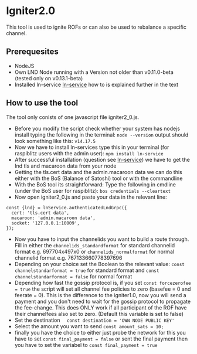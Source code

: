 # Igniter2.0

This tool is used to ignite ROFs or can also be used to rebalance a specific channel. 

## Prerequesites 
* NodeJS
* Own LND Node running with a Version not older than v0.11.0-beta (tested only on v0.13.1-beta)
* Installed ln-service [ln-service](https://github.com/alexbosworth/ln-service.git) how to is explained further in the text

## How to use the tool

The tool only conists of one javascript file igniter2_0.js. 

* Before you modify the script check whether your system has nodejs install typing the following in the terminal: `node --version` 
output should look something like this: `v14.17.5`
* Now we have to install ln-services type this in your terminal (for raspiblitz users with the admin user): `npm install ln-service`
* After successful installation (question see [ln-service](https://github.com/alexbosworth/ln-service.git)) we have to get the lnd tls and macaroon data from your node 
* Getting the tls.cert data and the admin.macaroon data we can do this either with the BoS (Balance of Satoshi) tool or with the commandline
* With the BoS tool its straightforward:
Type the following in cmdline (under the BoS user for raspiblitz): `bos credentials --cleartext`
* Now open igniter2_0.js and paste your data in the relevant line: 
````
const {lnd} = lnService.authenticatedLndGrpc({
  cert: 'tls.cert data',
  macaroon: 'admin.macaroon data',
  socket: '127.0.0.1:10009',
});
````
* Now you have to input the channelids you want to build a route through. Fill in either the `channelids_standardformat` for standard channelid format e.g. 697704x497x0
or `channelids_normalformat` for normal channelid format e.g. 767133660778397696
* Depending on your choice set the Boolean to the relevant value: `const channelstandarformat = true` for standard format and 
`const channelstandarformat = false` for normal format
* Depending how fast the gossip protocol is, if you set `const forcezerofee = true` the script will set all channel fee policies to zero (basefee = 0 and feerate = 0). 
This is the difference to the igniter1.0, now you will send a payment and you don't need to wait for the gossip protocol to propagate the fee-change. 
This does ONLY work if all participant of the ROF have their channelfees also set to zero. (Default this variable is set to false)
* Set the destination `  const destination = 'OWN NODE PUBLIC KEY'`
* Select the amount you want to send `const amount_sats = 10;`
* finally you have the choice to either just probe the network for this you have to set `const final_payment = false` or sent the final payment
then you have to set the variabel to `const final_payment = true`



